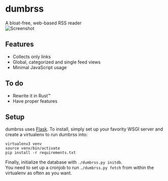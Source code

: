 # dumbrss
A bloat-free, web-based RSS reader  
![Screenshot](https://sr.ht/Y-XD.png)

## Features
- Collects only links
- Global, categorized and single feed views
- Minimal JavaScript usage

## To do
- Rewrite it in Rust™
- Have proper features

## Setup
dumbrss uses [Flask](http://flask.pocoo.org/). To install, simply set up your favority WSGI
server and create a virtualenv to run dumbrss into:  
```
virtualenv3 venv
source venv/bin/activate
pip install -r requirements.txt
```
Finally, initialize the database with `./dumbrss.py initdb`.  
You need to set up a cronjob to run `./dumbrss.py fetch` from within the virtualenv
as often as you want.  

